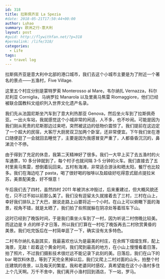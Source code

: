 ```yaml
---
id: 318
title: 拉斯佩齐亚 La Spezia
#date: 2018-05-21T17:50:44+00:00
author: Luhao
summary: 欧洲之行-意大利
layout: post
#guid: http://flywithfan.net/?p=318
#permalink: /life/318/
categories:
  - Life
tags:
  - travel log
---
```


拉斯佩齐亚是意大利中北部的港口城市，我们去这个小城市主要是为了附近一个著名的景点——五渔村，Five Village.

这里五个村庄分别是蒙特罗索 Monterosso al Mare，韦尔纳扎 Vernazza，科尔尼利亚 Corniglia，马纳罗拉 Manarola 以及里奥马焦雷 Riomaggiore，他们已经被联合国教科文组织列入世界文化遗产名录。

我们先从法国尼斯坐汽车到了意大利热那亚 Genova，然后坐火车到了拉斯佩奇亚。一出火车站，我就感觉这个小城非常的闲适，人不多，也不吵闹。可能是因为我们刚从死贵的尼斯那边过来吧，突然被这边的低物价震惊了。我们提前在这边定了一个超大的民宿，大客厅大厨房双卫加两个卧室，还非常便宜。下午我们坐在港口随便逛了一会就回去睡觉了，主要是因为我感冒变严重了，人都昏昏沉沉的，鼻涕流个不停。

由于得到了充足的休息，我第二天精神好了很多。我们一大早上买了去五渔村的火车通票，10 多分钟就到了，每个村子也就间隔 3-5 分钟的火车。我们直接去了五村里奥马焦雷，想倒着玩回来。五村有海滩，非常适合游泳和晒太阳，餐厅也比较多。我们在海边吃了 pasta，喝了很好喝的咖啡以及超级好吃得意式甜点提拉米苏，美景配美食，好不惬意！

午后我们去了四村，虽然四村 2011 年被洪水冲毁过，后来重建过，但大概风貌还在，只不过不如以前那么美了。我们没有逗留太久就接着去了三村，三村在山上，幸好我们排队上了大巴，据说走路上山要将近一个小时。在山上可以俯瞰下面的海景，视角不错，就是太晒了，我们拍了些照就躲在阴凉处等着班车下山。

这时已经到了晚饭时间，于是我们乘坐火车到了一村，因为听说二村傍晚比较美。而这边是 9 点的样子才日落，所以我们打算在一村吃了晚饭再去二村欣赏黄昏的美景。我们吃完饭后在一村简单逛了一下，确实没有太多特色。

二村韦尔纳扎名副其实，我最喜欢也认为是最美的村庄，在余辉下熠熠生辉，配上海景，无敌！趁着这个黄金时间，我们爬到最高的地方，在小山上慢慢看着日落，拍了照片，不过我们摄影技术很烂远不能记录下此刻的美。日落后，我们在山下的 bar 喝饮料休息，等到了天完全黑掉以后，我们又爬上二村对面的山头，拍整个村庄建筑的夜景，以及每天的繁星。我和老婆同时感叹，真希望能在这个小渔村多住上个几天啊。万千不舍中，我们离开小渔村回到酒店，下一站，罗马。
